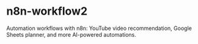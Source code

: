 # n8n-workflow2
Automation workflows with n8n: YouTube video recommendation, Google Sheets planner, and more AI-powered automations.
